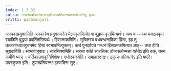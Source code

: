 ```yaml
---
index: 1.3.32
sutra: गन्धनावक्षेपणसेवनसाहसिक्यप्रतियत्नप्रकथनोपयोगेषु कृञः
vritti: padamanjari
---
```


 अपकारप्रयुक्तमिति अपकारेण प्रयुक्तमनेन मेऽपकृतमित्येतया बुद्ध्या कृतमित्यर्थः। अथ वा--कथं मयाऽपकृतं स्यादिति बुद्ध्या प्रवर्तितमित्यर्थः। हिसात्मकमिति। सूचितस्य वधबन्धनादिका हिंसा, इह तु तत्करणत्वात्सूचनमेव हिंसा स्वभावमित्युक्तम्। कथं पुनर्ज्ञायते गन्धनं हिंसात्मकमित्यत आह-- तथा हीति। चुरादाविति। स्वभावानुवादः। साहसिक्यमिति। सहसा वर्तते साहसिकः ठोजःसहोम्भसा वर्ततेऽ इति ठक्, तस्य कर्मणि ष्यञ् । वर्तिकाउशकुनिविशेषः। एधोदकस्येति। समाहारद्वन्द्वः। ठ्कृञः प्रतियत्नेऽ इति षष्ठी। उपस्कुरुत इति। ठुपात्प्रतियत्नऽ इत्यादिना सुट्॥